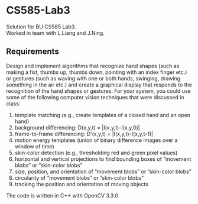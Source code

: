 # CS585-Lab3
Solution for BU CS585 Lab3. <br>
Worked in team with L.Liang and J.Ning.

## **Requirements**

Design and implement algorithms that recognize hand shapes (such as making a fist, thumbs up, thumbs down, pointing with an index finger etc.) or gestures (such as waving with one or both hands, swinging, drawing something in the air etc.) and create a graphical display that responds to the recognition of the hand shapes or gestures. For your system, you could use some of the following computer vision techniques that were discussed in class:

1. template matching (e.g., create templates of a closed hand and an open hand)
2. background differencing: D(x,y,t) = |I(x,y,t)-I(x,y,0)|
3. frame-to-frame differencing: D’(x,y,t) = |I(x,y,t)-I(x,y,t-1)|
4. motion energy templates (union of binary difference images over a window of time)
5. skin-color detection (e.g., thresholding red and green pixel values)
6. horizontal and vertical projections to find bounding boxes of ”movement blobs” or ”skin-color blobs”
7. size, position, and orientation of ”movement blobs” or ”skin-color blobs”
8. circularity of ”movement blobs” or ”skin-color blobs”
9. tracking the position and orientation of moving objects

The code is written in C++ with OpenCV 3.3.0
